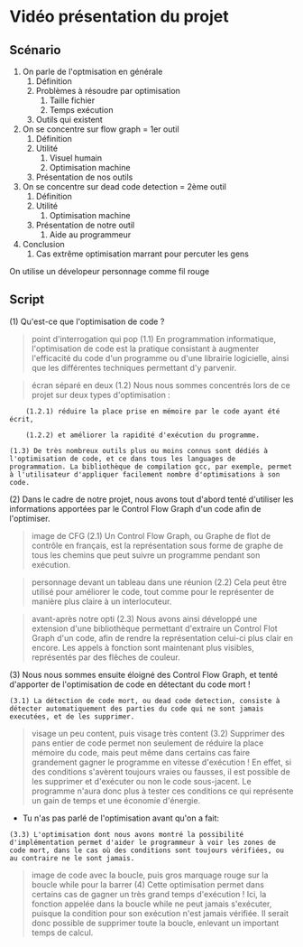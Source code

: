 # Vidéo présentation du projet

## Scénario

1. On parle de l'optmisation en générale
    1. Définition
    2. Problèmes à résoudre par optimisation
        1. Taille fichier
        2. Temps exécution
    3. Outils qui existent
2. On se concentre sur flow graph = 1er outil
    1. Définition
    2. Utilité
        1. Visuel humain
        2. Optimisation machine
    3. Présentation de nos outils
3. On se concentre sur dead code detection = 2ème outil
    1. Définition
    2. Utilité
        1. Optimisation machine
    3. Présentation de notre outil
        1. Aide au programmeur
4. Conclusion
    1. Cas extrême optimisation marrant pour percuter les gens

On utilise un dévelopeur personnage comme fil rouge

## Script

(1) Qu'est-ce que l'optimisation de code ? 

> point d'interrogation qui pop
   (1.1) En programmation informatique, l'optimisation de code est la pratique consistant à augmenter l'efficacité du code d'un programme ou d'une librairie logicielle, ainsi que les différentes techniques permettant d'y parvenir.
   
> écran séparé en deux
   (1.2) Nous nous sommes concentrés lors de ce projet sur deux types d'optimisation :

        (1.2.1) réduire la place prise en mémoire par le code ayant été écrit,

        (1.2.2) et améliorer la rapidité d'exécution du programme.

    (1.3) De très nombreux outils plus ou moins connus sont dédiés à l'optimisation de code, et ce dans tous les languages de programmation. La bibliothèque de compilation gcc, par exemple, permet à l'utilisateur d'appliquer facilement nombre d'optimisations à son code.


(2) Dans le cadre de notre projet, nous avons tout d'abord tenté d'utiliser les informations apportées par le Control Flow Graph d'un code afin de l'optimiser.

> image de CFG
    (2.1) Un Control Flow Graph, ou Graphe de flot de contrôle en français, est la représentation sous forme de graphe de tous les chemins que peut suivre un programme pendant son exécution.

> personnage devant un tableau dans une réunion
    (2.2) Cela peut être utilisé pour améliorer le code, tout comme pour le représenter de manière plus claire à un interlocuteur.

> avant-après notre opti
    (2.3) Nous avons ainsi développé une extension d'une bibliothèque permettant d'extraire un Control Flot Graph d'un code, afin de rendre la représentation celui-ci plus clair en encore. Les appels à fonction sont maintenant plus visibles, représentés par des flêches de couleur.


(3) Nous nous sommes ensuite éloigné des Control Flow Graph, et tenté d'apporter de l'optimisation de code en détectant du code mort !

    (3.1) La détection de code mort, ou dead code detection, consiste à détecter automatiquement des parties du code qui ne sont jamais executées, et de les supprimer.

> visage un peu content, puis visage très content
    (3.2) Supprimer des pans entier de code permet non seulement de réduire la place mémoire du code, mais peut même dans certains cas faire grandement gagner le programme en vitesse d'exécution ! En effet, si des conditions s'avèrent toujours vraies ou fausses, il est possible de les supprimer et d'exécuter ou non le code sous-jacent. Le programme n'aura donc plus à tester ces conditions ce qui représente un gain de temps et une économie d'énergie.

- Tu n'as pas parlé de l'optimisation avant qu'on a fait:
  
>
    (3.3) L'optimisation dont nous avons montré la possibilité d'implémentation permet d'aider le programmeur à voir les zones de code mort, dans le cas où des conditions sont toujours vérifiées, ou au contraire ne le sont jamais.

> image de code avec la boucle, puis gros marquage rouge sur la boucle while pour la barrer
(4) Cette optimisation permet dans certains cas de gagner un très grand temps d'exécution ! Ici, la fonction appelée dans la boucle while ne peut jamais s'exécuter, puisque la condition pour son exécution n'est jamais vérifiée. Il serait donc possible de supprimer toute la boucle, enlevant un important temps de calcul.
